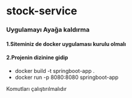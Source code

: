 # stock-service
### Uygulamayı Ayağa kaldırma 
#### 1.Siteminiz de docker uygulaması kurulu olmalı
#### 2.Projenin dizinine gidip

* docker build -t springboot-app .
* docker run -p 8080:8080 springboot-app

Komutları çalıştırılmalıdır 

